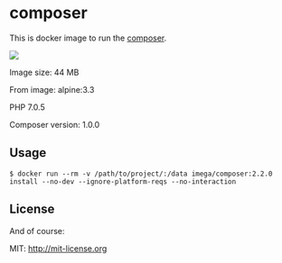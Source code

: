 # composer
This is docker image to run the [composer](https://getcomposer.org).

[![](https://badge.imagelayers.io/imega/composer:2.2.0.svg)](https://imagelayers.io/?images=imega/composer:2.2.0 'Get your own badge on imagelayers.io')

Image size: 44 MB

From image: alpine:3.3

PHP 7.0.5

Composer version: 1.0.0

## Usage

```
$ docker run --rm -v /path/to/project/:/data imega/composer:2.2.0 install --no-dev --ignore-platform-reqs --no-interaction
```
## License

And of course:

MIT: http://mit-license.org
